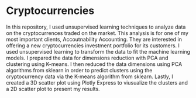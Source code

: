 # Cryptocurrencies
In this repository, I used unsupervised learning techniques to analyze data on the cryptocurrences traded on the market. This analysis is for one of my most important clients, Accoutnability Accounting. They are interested in offering a new cryptocurrencies investment portfolio for its customers. I used unsupervised learning to transform the data to fit the machine learning models. 
  I prepared the data for dimensions reduction with PCA and clustering using K-means. I then reduced the data dimensions using PCA algorithms from sklearn in order to predict clusters using the cryptocurrency data via the K-means algorithm from sklearn. Lastly, I created a 3D scatter plot using Plotly Express to viusualize the clusters and a 2D scatter plot to present my results.

